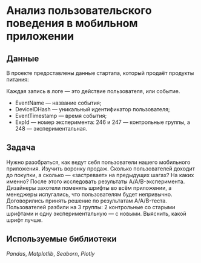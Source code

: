 # Анализ пользовательского поведения в мобильном приложении

## Данные

В проекте предоставлены данные стартапа, который продаёт продукты питания:   

Каждая запись в логе — это действие пользователя, или событие.   
- EventName — название события;  
- DeviceIDHash — уникальный идентификатор пользователя;  
- EventTimestamp — время события;  
- ExpId — номер эксперимента: 246 и 247 — контрольные группы, а 248 — экспериментальная.  

## Задача

Нужно разобраться, как ведут себя пользователи нашего мобильного приложения. 
Изучить воронку продаж. Сколько пользователей доходит до покупки, а сколько — «застревает» на предыдущих шагах? На каких именно?
После этого исследовать результаты A/A/B-эксперимента. Дизайнеры захотели поменять шрифты во всём приложении, а менеджеры испугались, что пользователям будет непривычно. Договорились принять решение по результатам A/A/B-теста. Пользователей разбили на 3 группы: 2 контрольные со старыми шрифтами и одну экспериментальную — с новыми. Выяснить, какой шрифт лучше.

## Используемые библиотеки
*Pandas*, *Matplotlib*, *Seaborn*, *Plotly*
